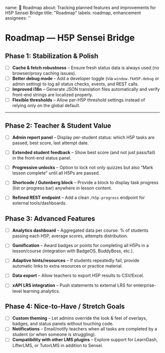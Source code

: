 name: 📌 Roadmap
about: Tracking planned features and improvements for H5P Sensei Bridge
title: "Roadmap"
labels: roadmap, enhancement
assignees: ''

# Roadmap — H5P Sensei Bridge

## Phase 1: Stabilization & Polish
- [ ] **Cache & fetch robustness** – Ensure fresh status data is always used (no browser/proxy caching issues).
- [ ] **Better debug mode** – Add a developer toggle (via `window.fkH5P.debug` or admin setting) to log all status checks, events, and REST calls.
- [ ] **Improved i18n** – Generate JSON translation files automatically and verify front-end strings are localized properly.
- [ ] **Flexible thresholds** – Allow per-H5P threshold settings instead of relying only on the global default.

---

## Phase 2: Teacher & Student Value
- [ ] **Admin report panel** – Display per-student status: which H5P tasks are passed, best score, last attempt date.
- [ ] **Extended student feedback** – Show best score (and not just pass/fail) in the front-end status panel.
- [ ] **Progressive unlocks** – Option to lock not only quizzes but also “Mark lesson complete” until all H5Ps are passed.
- [ ] **Shortcode / Gutenberg block** – Provide a block to display task progress (list or progress bar) anywhere in lesson content.
- [ ] **Refined REST endpoint** – Add a clean `/h5p-progress` endpoint for external tools/dashboards.


## Phase 3: Advanced Features
- [ ] **Analytics dashboard** – Aggregated data per course: % of students passing each H5P, average scores, attempts distribution.
- [ ] **Gamification** – Award badges or points for completing all H5Ps in a lesson/course (integration with BadgeOS, BuddyBoss, etc.).
- [ ] **Adaptive hints/resources** – If students repeatedly fail, provide automatic links to extra resources or practice material.
- [ ] **Data export** – Allow teachers to export H5P results to CSV/Excel.
- [ ] **xAPI LRS integration** – Push statements to external LRS for enterprise-level learning analytics.


## Phase 4: Nice-to-Have / Stretch Goals
- [ ] **Custom theming** – Let admins override the look & feel of overlays, badges, and status panels without touching code.
- [ ] **Notifications** – Email/notify teachers when all tasks are completed by a student (or when someone is struggling).
- [ ] **Compatibility with other LMS plugins** – Explore support for LearnDash, LifterLMS, or TutorLMS in addition to Sensei.
